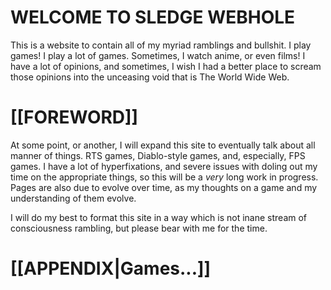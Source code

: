 # WELCOME TO SLEDGE WEBHOLE

This is a website to contain all of my myriad ramblings and bullshit. I play games! I play a lot of games. Sometimes, I watch anime, or even films! I have a lot of opinions, and sometimes, I wish I had a better place to scream those opinions into the unceasing void that is The World Wide Web.

# [[FOREWORD]]

At some point, or another, I will expand this site to eventually talk about all manner of things. RTS games, Diablo-style games, and, especially, FPS games. I have a lot of hyperfixations, and severe issues with doling out my time on the appropriate things, so this will be a *very* long work in progress. Pages are also due to evolve over time, as my thoughts on a game and my understanding of them evolve.

I will do my best to format this site in a way which is not inane stream of consciousness rambling, but please bear with me for the time.

# [[APPENDIX|Games...]]
